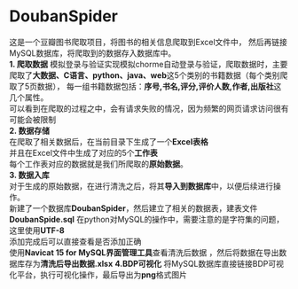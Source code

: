 # DoubanSpider
这是一个豆瓣图书爬取项目，将图书的相关信息爬取到Excel文件中，
然后再链接MySQL数据库，将爬取到的数据存入数据库中。  
**1. 爬取数据** 
模拟登录与验证实现模拟chorme自动登录与验证，爬取数据时，主要爬取了**大数据、C语言、python、java、web**这5个类别的书籍数据（每个类别爬取了5页数据），
每一组书籍数据包括：**序号,书名,评分,评价人数,作者,出版社**这几个属性。   
可以看到在爬取的过程之中，会有请求失败的情况，因为频繁的网页请求访问很有可能会被限制  
**2. 数据存储**  
在爬取了相关数据后，在当前目录下生成了一个**Excel表格**   
并且在Excel文件中生成了对应的5个**工作表**    
每个工作表对应的数据就是我们所爬取的**原始数据**。   
**3. 数据入库**  
对于生成的原始数据，在进行清洗之后，将其**导入到数据库**中，以便后续进行操作。  
新建了一个数据库**DoubanSpider**，然后建立了相关的数据表，建表文件 **DoubanSpide.sql**
在python对MySQL的操作中，需要注意的是字符集的问题，这里使用**UTF-8**  
添加完成后可以直接查看是否添加正确  
使用**Navicat 15 for MySQL界面管理工具**查看清洗后数据 ，然后将数据在导出数据库存为**清洗后导出数据.xlsx**
**4.BDP可视化**
将MySQL数据库直接链接BDP可视化平台，执行可视化操作，最后导出为**png**格式图片




